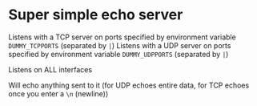 # Super simple echo server

Listens with a TCP server on ports specified by environment variable `DUMMY_TCPPORTS` (separated by `|`) 
Listens with a UDP server on ports specified by environment variable `DUMMY_UDPPORTS` (separated by `|`) 

Listens on ALL interfaces

Will echo anything sent to it (for UDP echoes entire data, for TCP echoes once you enter a `\n` (newline))